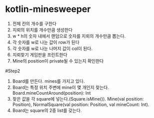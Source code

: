 # kotlin-minesweeper
1. 전체 칸의 개수를 구한다
2. 지뢰의 위치를 개수만큼 생성한다
3. w * h의 숫자 내에서 랜덤으로 숫자를 지뢰의 개수만큼 뽑는다.
4. 각 숫자를 w로 나눈 값이 row가 된다
5. 각 숫자를 w로 나눈 나머지 값이 col이 된다.
6. 지뢰찾기 게임판을 프린트한다
7. Mine의 position이 private될 수 있는지 확인한다


#Step2
1. Board를 만든다. mines를 가지고 있다.
2. Board는 특정 위치 주변에 mine이 몇 개인지 찾는다. Board.mineCountAround(position): Int
3. 찾은 값을 각 square에 넣는다.(Square.isMine()). Mine(val position: Position), NormalSquare(val position: Position, val mineCount: Int).
4. Board는 square의 2중 list를 갖는다.